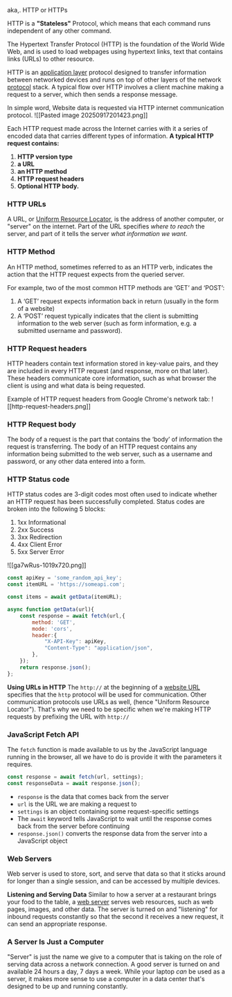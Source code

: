 aka,. HTTP or HTTPs

HTTP is a **"Stateless"** Protocol, which means that each command runs independent of any other command.

The Hypertext Transfer Protocol (HTTP) is the foundation of the World Wide Web, and is used to load webpages using hypertext links, text that contains links (URLs) to other resource. 

HTTP is an [application layer](https://www.cloudflare.com/learning/ddos/application-layer-ddos-attack/) protocol designed to transfer information between networked devices and runs on top of other layers of the network [protocol](https://www.cloudflare.com/learning/network-layer/what-is-a-protocol/) stack. A typical flow over HTTP involves a client machine making a request to a server, which then sends a response message.

In simple word, Website data is requested via HTTP internet communication protocol.
![[Pasted image 20250917201423.png]]

Each HTTP request made across the Internet carries with it a series of encoded data that carries different types of information. **A typical HTTP request contains:**

1. **HTTP version type**
2. **a URL**
3. **an HTTP method**
4. **HTTP request headers**
5. **Optional HTTP body.**

### HTTP URLs
A URL, or [Uniform Resource Locator](https://developer.mozilla.org/en-US/docs/Learn/Common_questions/What_is_a_URL), is the address of another computer, or "server" on the internet. Part of the URL specifies _where to reach_ the server, and part of it tells the server _what information we want_.

### HTTP Method
An HTTP method, sometimes referred to as an HTTP verb, indicates the action that the HTTP request expects from the queried server. 

For example, two of the most common HTTP methods are ‘GET’ and ‘POST’:
1. A ‘GET’ request expects information back in return (usually in the form of a website) 
2. A ‘POST’ request typically indicates that the client is submitting information to the web server (such as form information, e.g. a submitted username and password).

### HTTP Request headers
HTTP headers contain text information stored in key-value pairs, and they are included in every HTTP request (and response, more on that later). These headers communicate core information, such as what browser the client is using and what data is being requested.

Example of HTTP request headers from Google Chrome's network tab:
![[http-request-headers.png]]

### HTTP Request body
The body of a request is the part that contains the ‘body’ of information the request is transferring. The body of an HTTP request contains any information being submitted to the web server, such as a username and password, or any other data entered into a form.


### HTTP Status code
HTTP status codes are 3-digit codes most often used to indicate whether an HTTP request has been successfully completed. Status codes are broken into the following 5 blocks:

1. 1xx Informational
2. 2xx Success
3. 3xx Redirection
4. 4xx Client Error
5. 5xx Server Error



![[ga7wRus-1019x720.png]]

```js
const apiKey = 'some_random_api_key';
const itemURL = 'https://someapi.com';

const items = await getData(itemURL);

async function getData(url){
	const response = await fetch(url,{
		method: 'GET',
		mode: 'cors',
		header:{
			"X-API-Key": apiKey,
			"Content-Type": "application/json",
		},
	});
	return response.json();
};
```

**Using URLs in HTTP**
The `http://` at the beginning of a [website URL](https://developer.mozilla.org/en-US/docs/Learn/Common_questions/What_is_a_URL) specifies that the `http` protocol will be used for communication.
Other communication protocols use URLs as well, (hence "Uniform Resource Locator"). That's why we need to be specific when we're making HTTP requests by prefixing the URL with `http://`

### JavaScript Fetch API
The `fetch` function is made available to us by the JavaScript language running in the browser, all we have to do is provide it with the parameters it requires.

```js
const response = await fetch(url, settings);
const responseData = await response.json();
```

- `response` is the data that comes back from the server
- `url` is the URL we are making a request to
- `settings` is an object containing some request-specific settings
- The `await` keyword tells JavaScript to wait until the response comes back from the server before continuing
- `response.json()` converts the response data from the server into a JavaScript object

### Web Servers
Web server is used to store, sort, and serve that data so that it sticks around for longer than a single session, and can be accessed by multiple devices.

**Listening and Serving Data**
Similar to how a server at a restaurant brings your food to the table, a [web server](https://en.wikipedia.org/wiki/Web_server) serves web resources, such as web pages, images, and other data. The server is turned on and "listening" for inbound requests constantly so that the second it receives a new request, it can send an appropriate response.

### A Server Is Just a Computer
"Server" is just the name we give to a computer that is taking on the role of serving data across a network connection. A good server is turned on and available 24 hours a day, 7 days a week. While your laptop _can_ be used as a server, it makes more sense to use a computer in a data center that's designed to be up and running constantly.